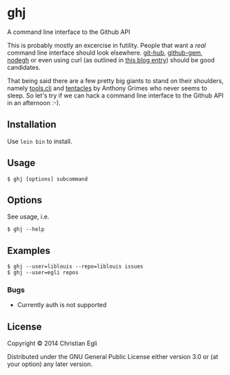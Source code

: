 # ghj

A command line interface to the Github API

This is probably mostly an excercise in futility. People that want a
_real_ command line interface should look
elsewhere. [git-hub](https://github.com/sociomantic/git-hub),
[github-gem](https://github.com/defunkt/github-gem),
[nodegh](http://nodegh.io/) or even using curl (as outlined in
[this blog entry](https://robinwinslow.co.uk/2013/06/07/create-github-repositories-from-the-command-line/))
should be good candidates.

That being said there are a few pretty big giants to stand on their
shoulders, namely [tools.cli](https://github.com/clojure/tools.cli)
and [tentacles](https://github.com/Raynes/tentacles) by Anthony Grimes
who never seems to sleep. So let's try if we can hack a command line
interface to the Github API in an afternoon :-).

## Installation

Use `lein bin` to install.

## Usage

	$ ghj [options] subcommand

## Options

See usage, i.e.

	$ ghj --help

## Examples

	$ ghj --user=liblouis --repo=liblouis issues
	$ ghj --user=egli repos

### Bugs

- Currently auth is not supported

## License

Copyright © 2014 Christian Egli

Distributed under the GNU General Public License either version 3.0 or
(at your option) any later version.
